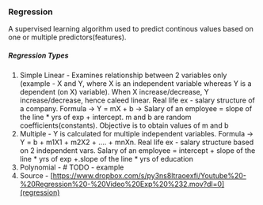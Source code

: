 ### Regression

A supervised learning algorithm used to predict continous values based on one or multiple predictors(features).

##### Regression Types

1. Simple Linear - Examines relationship between 2 variables only (example - X and Y, where X is an independent variable whereas Y is a dependent (on X) variable). When X increase/decrease, Y increase/decrease, hence caleed linear. Real life ex - salary structure of a company. Formula -> Y = mX + b -> Salary of an employee = slope of the line * yrs of exp + intercept. m and b are random coefficients(constants). Objective is to obtain values of m and b
2. Multiple - Y is calculated for multiple independent variables. Formula -> Y = b + m1X1 + m2X2 + .... + mnXn. Real life ex - salary structure based on 2 independent vars. Salary of an employee = intercept + slope of the line * yrs of exp +.slope of the line * yrs of education
3. Polynomial - # TODO - example
4. Source - [https://www.dropbox.com/s/py3ns8ltraoexfi/Youtube%20-%20Regression%20-%20Video%20Exp%20%232.mov?dl=0](regression)
